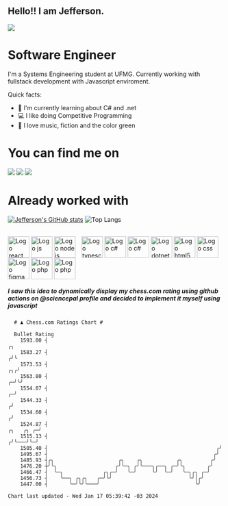 ## Hello!! I am Jefferson.
![](https://komarev.com/ghpvc/?username=Jefferson13t&label=Profile%20Visits&color=blue&style=for-the-badge)

# Software Engineer
I'm a Systems Engineering student at UFMG. Currently working with fullstack development with Javascript enviroment.

<div>
Quick facts:
  <ul>
<li>🚀 I'm currently learning about C# and .net</li>
<li>💻 I like doing Competitive Programming</li>
<li>💚 I love music, fiction and the color green</li>
    </ul>
</div>

# You can find me on
<div>
  <a href="https://www.linkedin.com/in/jefferson-souuza" target="_blank"><img src="https://img.shields.io/badge/-LinkedIn-%230077B5?style=for-the-badge&logo=linkedin&logoColor=white" target="_blank"></a> 
    <a href = "mailto:jefersonpereira1331@gmail.com"><img loading="lazy" src="https://img.shields.io/badge/Gmail-D14836?style=for-the-badge&logo=gmail&logoColor=white" target="_blank"></a>
  <a href="https://instagram.com/jeffpsou" target="_blank"><img src="https://img.shields.io/badge/-Instagram-%23E4405F?style=for-the-badge&logo=instagram&logoColor=white" target="_blank"></a>
</div>

# Already worked with
[![Jefferson's GitHub stats](https://github-readme-stats.vercel.app/api?username=jefferson13t&show_icons=true&theme=gotham&rank_icon=github&layout=compact)](https://github.com/anuraghazra/github-readme-stats)
![Top Langs](https://github-readme-stats.vercel.app/api/top-langs/?username=jefferson13t&size_weight=0.5&count_weight=0.5&theme=gotham&layout=compact)

<div style="display: inline_block"><br>
  <img alt="Logo react" align="center" style="height:50px" src="https://cdn.jsdelivr.net/gh/devicons/devicon/icons/react/react-original.svg" />
  <img alt="Logo js" align="center" style="height:50px" src="https://cdn.jsdelivr.net/gh/devicons/devicon/icons/javascript/javascript-original.svg" />
  <img alt="Logo node js" align="center" style="height:50px; margin-right: 10px" src="https://cdn.jsdelivr.net/gh/devicons/devicon/icons/nodejs/nodejs-original.svg" />
  <img alt="Logo typescript" align="center" style="height:50px" src="https://cdn.jsdelivr.net/gh/devicons/devicon/icons/typescript/typescript-original.svg" />
  <img alt="Logo c#" align="center" style="height:50px" src="https://cdn.jsdelivr.net/gh/devicons/devicon/icons/graphql/graphql-plain.svg" />
  <img alt="Logo c#" align="center" style="height:50px" src="https://cdn.jsdelivr.net/gh/devicons/devicon/icons/csharp/csharp-original.svg" />
  <img alt="Logo dotnet" align="center" style="height:50px" src="https://cdn.jsdelivr.net/gh/devicons/devicon/icons/dotnetcore/dotnetcore-original.svg" />
  <img alt="Logo html5" align="center" style="height:50px" src="https://cdn.jsdelivr.net/gh/devicons/devicon/icons/html5/html5-original.svg" />
  <img alt="Logo css" align="center" style="height:50px" src="https://cdn.jsdelivr.net/gh/devicons/devicon/icons/css3/css3-original.svg" />
  <img alt="Logo figma" align="center" style="height:50px" src="https://cdn.jsdelivr.net/gh/devicons/devicon/icons/figma/figma-original.svg" />
  <img alt="Logo php" align="center" style="height:50px" src="https://cdn.jsdelivr.net/gh/devicons/devicon/icons/cplusplus/cplusplus-original.svg" />
  <img alt="Logo php" align="center" style="height:50px" src="https://cdn.jsdelivr.net/gh/devicons/devicon/icons/php/php-original.svg" />
</div>

##### I saw this idea to dynamically display my chess.com rating using github actions on @sciencepal profile and decided to implement it myself using javascript

```
  # ♟︎ Chess.com Ratings Chart #
  
  Bullet Rating
    1593.00 ┤                                                                             ╭╮ 
    1583.27 ┤                                                                            ╭╯╰ 
    1573.53 ┤                                                                         ╭╮╭╯   
    1563.80 ┤                                                                       ╭─╯╰╯    
    1554.07 ┤                                                                     ╭─╯        
    1544.33 ┤                                                                    ╭╯          
    1534.60 ┤                                                                   ╭╯           
    1524.87 ┤                                                         ╭╮   ╭╮ ╭─╯            
    1515.13 ┤                                                        ╭╯╰───╯╰─╯              
    1505.40 ┤                                                       ╭╯                       
    1495.67 ┤                                                      ╭╯                        
    1485.93 ┤╭╮                     ╭╮    ╭╮           ╭╮         ╭╯                         
    1476.20 ┼╯╰╮                   ╭╯╰─╮ ╭╯╰───╮╭──╮ ╭─╯╰╮       ╭╯                          
    1466.47 ┤  ╰─╮             ╭╮╭─╯   ╰─╯     ╰╯  ╰─╯   ╰─╮╭╮ ╭─╯                           
    1456.73 ┤    ╰──╮ ╭╮╭╮   ╭─╯╰╯                         ╰╯│╭╯                             
    1447.00 ┤       ╰─╯╰╯╰───╯                               ╰╯                              

Chart last updated - Wed Jan 17 05:39:42 -03 2024  
  ```
